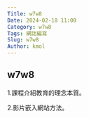 ```yaml
---
Title: w7w8
Date: 2024-02-18 11:00
Category: w7w8
Tags: 網誌編寫
Slug: w7w8
Author: kmol
---
```


## w7w8
1.課程介紹教育的理念本質。

2.影片嵌入網站方法。